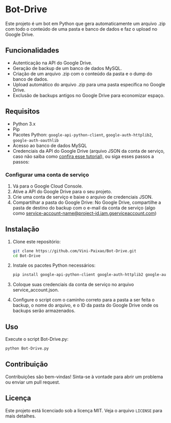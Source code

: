 # Bot-Drive

Este projeto é um bot em Python que gera automaticamente um arquivo .zip com todo o conteúdo de uma pasta e banco de dados e faz o upload no Google Drive.

## Funcionalidades

- Autenticação na API do Google Drive.
- Geração de backup de um banco de dados MySQL.
- Criação de um arquivo .zip com o conteúdo da pasta e o dump do banco de dados.
- Upload automático do arquivo .zip para uma pasta específica no Google Drive.
- Exclusão de backups antigos no Google Drive para economizar espaço.

## Requisitos

- Python 3.x
- Pip
- Pacotes Python: `google-api-python-client`, `google-auth-httplib2`, `google-auth-oauthlib`
- Acesso ao banco de dados MySQL
- Credenciais da API do Google Drive (arquivo JSON da conta de serviço, caso não saiba como [confira esse tutorial](https://rclone.org/drive/#making-your-own-client-id)), ou siga esses passos a passos:

### Configurar uma conta de serviço

1. Vá para o Google Cloud Console.
2. Ative a API do Google Drive para o seu projeto.
3. Crie uma conta de serviço e baixe o arquivo de credenciais JSON.
4. Compartilhar a pasta do Google Drive:
No Google Drive, compartilhe a pasta de destino do backup com o e-mail da conta de serviço (algo como <service-account-name@project-id.iam.gserviceaccount.com>)

## Instalação

1. Clone este repositório:

   ```sh
   git clone https://github.com/Vini-Paixao/Bot-Drive.git
   cd Bot-Drive
   ```

2. Instale os pacotes Python necessários:

    ```sh
    pip install google-api-python-client google-auth-httplib2 google-auth-oauthlib
    ```

3. Coloque suas credenciais da conta de serviço no arquivo service_account.json.

4. Configure o script com o caminho correto para a pasta a ser feita o backup, o nome do arquivo, e o ID da pasta do Google Drive onde os backups serão armazenados.

## Uso

Execute o script Bot-Drive.py:

```sh
python Bot-Drive.py
```

## Contribuição

Contribuições são bem-vindas! Sinta-se à vontade para abrir um problema ou enviar um pull request.

## Licença

Este projeto está licenciado sob a licença MIT. Veja o arquivo `LICENSE` para mais detalhes.

